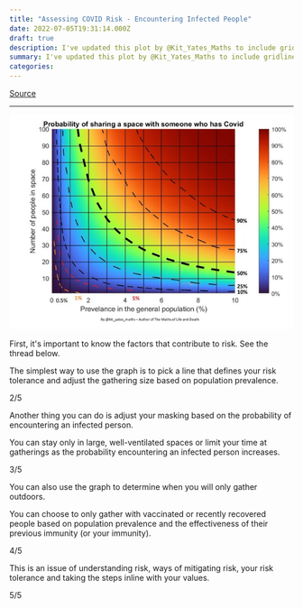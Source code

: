 ```yaml
---
title: "Assessing COVID Risk - Encountering Infected People"
date: 2022-07-05T19:31:14.000Z
draft: true
description: I've updated this plot by @Kit_Yates_Maths to include gridlines (they aren't perfect, but very close). You can use this in different ways depending on your risk tolerance and values. Here are some examples.
summary: I've updated this plot by @Kit_Yates_Maths to include gridlines (they aren't perfect, but very close). You can use this in different ways depending on your risk tolerance and values. Here are some examples.
categories:
---
```

[Source](https://twitter.com/joeyfox85/status/1544403547806220292)

---

![Probability of encountering an infected person](/probability-of-infected-person.jpg)

First, it's important to know the factors that contribute to risk. See the thread below.

The simplest way to use the graph is to pick a line that defines your risk tolerance and adjust the gathering size based on population prevalence.

2/5

Another thing you can do is adjust your masking based on the probability of encountering an infected person.

You can stay only in large, well-ventilated spaces or limit your time at gatherings as the probability encountering an infected person increases.

3/5

You can also use the graph to determine when you will only gather outdoors.

You can choose to only gather with vaccinated or recently recovered people based on population prevalence and the effectiveness of their previous immunity (or your immunity).

4/5

This is an issue of understanding risk, ways of mitigating risk, your risk tolerance and taking the steps inline with your values.

5/5